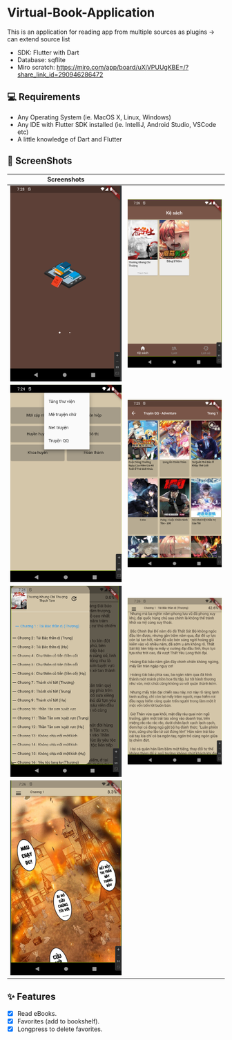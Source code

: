 # Virtual-Book-Application

This is an application for reading app from multiple sources as plugins -> can extend source list

- SDK: Flutter with Dart
- Database: sqflite
- Miro scratch: https://miro.com/app/board/uXjVPUUgKBE=/?share_link_id=290946286472

## 💻 Requirements

- Any Operating System (ie. MacOS X, Linux, Windows)
- Any IDE with Flutter SDK installed (ie. IntelliJ, Android Studio, VSCode etc)
- A little knowledge of Dart and Flutter

## 📸 ScreenShots


| Screenshots                       |      |
| --------------------------------- | --------------------------------- |
| <img src="img/0.png" width="400">  | <img src="img/1.png" width="400">  |
| <img src="img/2.png" width="400">  | <img src="img/3.png" width="400">  |
| <img src="img/4.png" width="400">  | <img src="img/5.png" width="400">  |
| <img src="img/6.png" width="400">  | |

## ✨ Features

- [x] Read eBooks.
- [x] Favorites (add to bookshelf).
- [x] Longpress to delete favorites.
